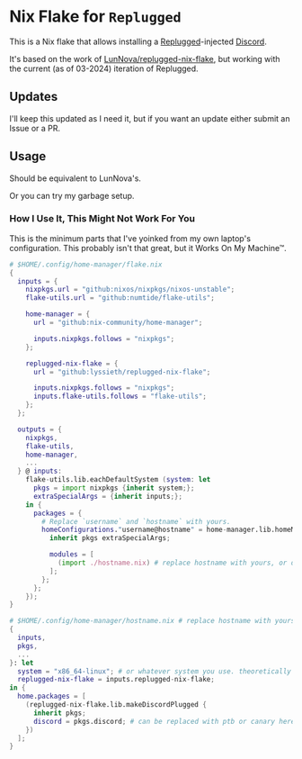 # Nix Flake for `Replugged`

This is a Nix flake that allows installing a [Replugged](https://github.com/replugged-org/replugged)-injected [Discord](https://discord.com).

It's based on the work of [LunNova/replugged-nix-flake](https://github.com/LunNova/replugged-nix-flake), but working with the current (as of 03-2024) iteration of Replugged.

## Updates

I'll keep this updated as I need it, but if you want an update either submit an Issue or a PR.

## Usage

Should be equivalent to LunNova's.

Or you can try my garbage setup.

### How I Use It, This Might Not Work For You

This is the minimum parts that I've yoinked from my own laptop's configuration. This probably isn't that great, but it Works On My Machine™.

```nix
# $HOME/.config/home-manager/flake.nix
{
  inputs = {
    nixpkgs.url = "github:nixos/nixpkgs/nixos-unstable";
    flake-utils.url = "github:numtide/flake-utils";

    home-manager = {
      url = "github:nix-community/home-manager";

      inputs.nixpkgs.follows = "nixpkgs";
    };

    replugged-nix-flake = {
      url = "github:lyssieth/replugged-nix-flake";

      inputs.nixpkgs.follows = "nixpkgs";
      inputs.flake-utils.follows = "flake-utils";
    };
  };

  outputs = {
    nixpkgs,
    flake-utils,
    home-manager,
    ...
  } @ inputs:
    flake-utils.lib.eachDefaultSystem (system: let
      pkgs = import nixpkgs {inherit system;};
      extraSpecialArgs = {inherit inputs;};
    in {
      packages = {
        # Replace `username` and `hostname` with yours.
        homeConfigurations."username@hostname" = home-manager.lib.homeManagerConfiguration { 
          inherit pkgs extraSpecialArgs;

          modules = [
            (import ./hostname.nix) # replace hostname with yours, or do it your own way
          ];
        };
      };
    });
}
```

```nix
# $HOME/.config/home-manager/hostname.nix # replace hostname with yours :3
{
  inputs,
  pkgs,
  ...
}: let
  system = "x86_64-linux"; # or whatever system you use. theoretically should work elsewhere, but I only have x86_64.
  replugged-nix-flake = inputs.replugged-nix-flake;
in {
  home.packages = [
    (replugged-nix-flake.lib.makeDiscordPlugged {
      inherit pkgs;
      discord = pkgs.discord; # can be replaced with ptb or canary here, I think
    })
  ];
}

```
